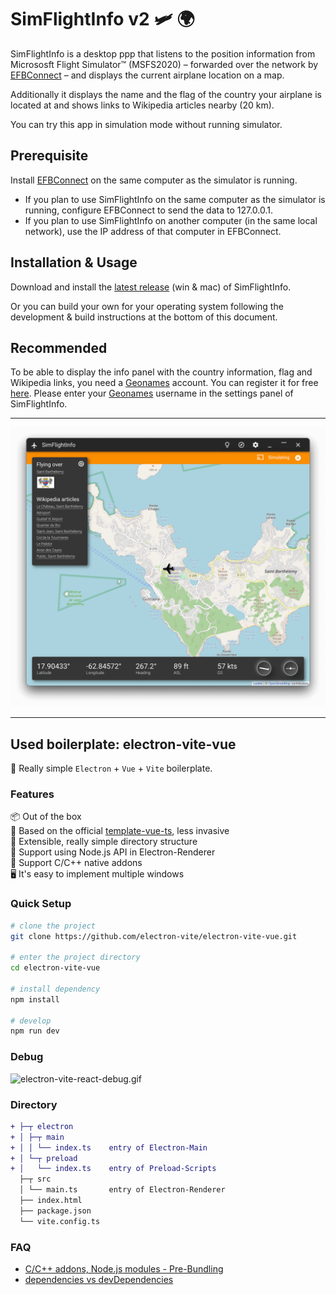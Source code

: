 # SimFlightInfo v2 🛩 🌍

SimFlightInfo is a desktop ppp that listens to the position information from Micrososft Flight Simulator™ (MSFS2020)  – forwarded over the network by [EFBConnect](https://github.com/ollyau/EFBConnect/releases) – and displays the current airplane location on a map.

Additionally it displays the name and the flag of the country your airplane is located at and shows links to Wikipedia articles nearby (20 km).

You can try this app in simulation mode without running simulator.

## Prerequisite

Install [EFBConnect](https://github.com/ollyau/EFBConnect/releases) on the same computer as the simulator is running.

- If you plan to use SimFlightInfo on the same computer as the simulator is running, configure EFBConnect to send the data to 127.0.0.1.
- If you plan to use SimFlightInfo on another computer (in the same local network), use the IP address of that computer in EFBConnect.

## Installation & Usage

Download and install the [latest release](https://github.com/ahles/SimFlightInfo/releases/latest) (win & mac) of SimFlightInfo.

Or you can build your own for your operating system following the development & build instructions at the bottom of this document.

## Recommended

To be able to display the info panel with the country information, flag and Wikipedia links, you need a [Geonames](http://www.geonames.org/) account. You can register it for free [here](https://www.geonames.org/login). Please enter your [Geonames](http://www.geonames.org/) username in the settings panel of SimFlightInfo.

---

![Screenshot](/docs/screenshot.png?raw=true "SimFlightInfo Screenshot")

---

## Used boilerplate: electron-vite-vue

🥳 Really simple `Electron` + `Vue` + `Vite` boilerplate.

### Features

📦 Out of the box  
🎯 Based on the official [template-vue-ts](https://github.com/vitejs/vite/tree/main/packages/create-vite/template-vue-ts), less invasive  
🌱 Extensible, really simple directory structure  
💪 Support using Node.js API in Electron-Renderer  
🔩 Support C/C++ native addons  
🖥 It's easy to implement multiple windows  

### Quick Setup

```sh
# clone the project
git clone https://github.com/electron-vite/electron-vite-vue.git

# enter the project directory
cd electron-vite-vue

# install dependency
npm install

# develop
npm run dev
```

### Debug

![electron-vite-react-debug.gif](https://github.com/electron-vite/electron-vite-react/blob/main/electron-vite-react-debug.gif?raw=true)

### Directory

```diff
+ ├─┬ electron
+ │ ├─┬ main
+ │ │ └── index.ts    entry of Electron-Main
+ │ └─┬ preload
+ │   └── index.ts    entry of Preload-Scripts
  ├─┬ src
  │ └── main.ts       entry of Electron-Renderer
  ├── index.html
  ├── package.json
  └── vite.config.ts
```

<!--
## Be aware

🚨 By default, this template integrates Node.js in the Renderer process. If you don't need it, you just remove the option below. [Because it will modify the default config of Vite](https://github.com/electron-vite/vite-plugin-electron-renderer#config-presets-opinionated).

```diff
# vite.config.ts

export default {
  plugins: [
-   // Use Node.js API in the Renderer-process
-   renderer({
-     nodeIntegration: true,
-   }),
  ],
}
```
-->

### FAQ

- [C/C++ addons, Node.js modules - Pre-Bundling](https://github.com/electron-vite/vite-plugin-electron-renderer#dependency-pre-bundling)
- [dependencies vs devDependencies](https://github.com/electron-vite/vite-plugin-electron-renderer#dependencies-vs-devdependencies)
